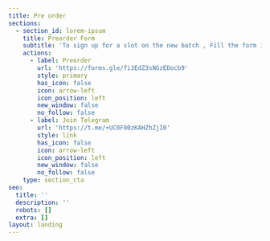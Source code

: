 ```yaml
---
title: Pre order
sections:
  - section_id: lorem-ipsum
    title: Preorder Form
    subtitle: 'To sign up for a slot on the new batch , Fill the form in the Link Below .'
    actions:
      - label: Preorder
        url: 'https://forms.gle/fi3EdZ3sNGzEDocb9'
        style: primary
        has_icon: false
        icon: arrow-left
        icon_position: left
        new_window: false
        no_follow: false
      - label: Join Telegram
        url: 'https://t.me/+UC0F00zKAHZhZjI0'
        style: link
        has_icon: false
        icon: arrow-left
        icon_position: left
        new_window: false
        no_follow: false
    type: section_cta
seo:
  title: ''
  description: ''
  robots: []
  extra: []
layout: landing
---
```

